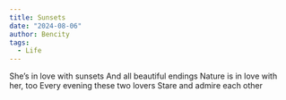 ```yaml
---
title: Sunsets
date: "2024-08-06"
author: Bencity
tags:
  - Life
---
```


She’s in love with sunsets
And all beautiful endings
Nature is in love with her, too
Every evening these two lovers
Stare and admire each other
